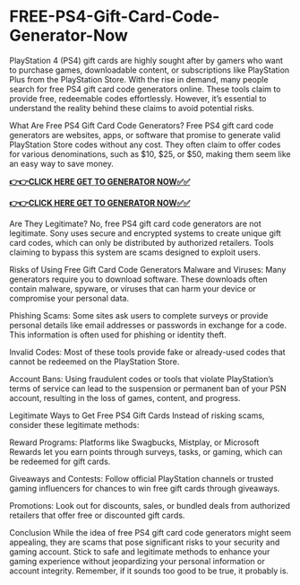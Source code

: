 # FREE-PS4-Gift-Card-Code-Generator-Now

PlayStation 4 (PS4) gift cards are highly sought after by gamers who want to purchase games, downloadable content, or subscriptions like PlayStation Plus from the PlayStation Store. With the rise in demand, many people search for free PS4 gift card code generators online. These tools claim to provide free, redeemable codes effortlessly. However, it’s essential to understand the reality behind these claims to avoid potential risks.

What Are Free PS4 Gift Card Code Generators?
Free PS4 gift card code generators are websites, apps, or software that promise to generate valid PlayStation Store codes without any cost. They often claim to offer codes for various denominations, such as $10, $25, or $50, making them seem like an easy way to save money.

[**👉👉CLICK HERE GET TO GENERATOR NOW✅✅**](https://free24.raj-solution.com/free-psn-gift-card/)

[**👉👉CLICK HERE GET TO GENERATOR NOW✅✅**](https://free24.raj-solution.com/free-psn-gift-card/)


Are They Legitimate?
No, free PS4 gift card code generators are not legitimate. Sony uses secure and encrypted systems to create unique gift card codes, which can only be distributed by authorized retailers. Tools claiming to bypass this system are scams designed to exploit users.

Risks of Using Free Gift Card Code Generators
Malware and Viruses: Many generators require you to download software. These downloads often contain malware, spyware, or viruses that can harm your device or compromise your personal data.

Phishing Scams: Some sites ask users to complete surveys or provide personal details like email addresses or passwords in exchange for a code. This information is often used for phishing or identity theft.

Invalid Codes: Most of these tools provide fake or already-used codes that cannot be redeemed on the PlayStation Store.

Account Bans: Using fraudulent codes or tools that violate PlayStation’s terms of service can lead to the suspension or permanent ban of your PSN account, resulting in the loss of games, content, and progress.

Legitimate Ways to Get Free PS4 Gift Cards
Instead of risking scams, consider these legitimate methods:

Reward Programs: Platforms like Swagbucks, Mistplay, or Microsoft Rewards let you earn points through surveys, tasks, or gaming, which can be redeemed for gift cards.

Giveaways and Contests: Follow official PlayStation channels or trusted gaming influencers for chances to win free gift cards through giveaways.

Promotions: Look out for discounts, sales, or bundled deals from authorized retailers that offer free or discounted gift cards.

Conclusion
While the idea of free PS4 gift card code generators might seem appealing, they are scams that pose significant risks to your security and gaming account. Stick to safe and legitimate methods to enhance your gaming experience without jeopardizing your personal information or account integrity. Remember, if it sounds too good to be true, it probably is.
